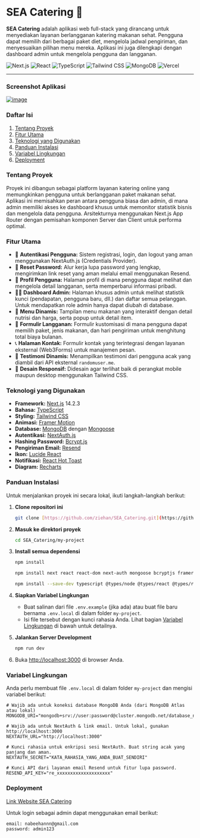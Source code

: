 # SEA Catering 🍲

**SEA Catering** adalah aplikasi web full-stack yang dirancang untuk menyediakan layanan berlangganan katering makanan sehat. Pengguna dapat memilih dari berbagai paket diet, mengelola jadwal pengiriman, dan menyesuaikan pilihan menu mereka. Aplikasi ini juga dilengkapi dengan dashboard admin untuk mengelola pengguna dan langganan.

![Next.js](https://img.shields.io/badge/Next.js-14.2.3-black?style=for-the-badge&logo=next.js)
![React](https://img.shields.io/badge/React-18.2.0-blue?style=for-the-badge&logo=react)
![TypeScript](https://img.shields.io/badge/TypeScript-5-blue?style=for-the-badge&logo=typescript)
![Tailwind CSS](https://img.shields.io/badge/Tailwind_CSS-4-38B2AC?style=for-the-badge&logo=tailwind-css)
![MongoDB](https://img.shields.io/badge/MongoDB-8-47A248?style=for-the-badge&logo=mongodb)
![Vercel](https://img.shields.io/badge/Deployed_on-Vercel-black?style=for-the-badge&logo=vercel)

---

### Screenshot Aplikasi

<a href="https://ibb.co/nqhkbP7Z"><img src="https://i.ibb.co/mrQzGN91/image.png" alt="image" border="0"></a>

### Daftar Isi

1.  [Tentang Proyek](#tentang-proyek)
2.  [Fitur Utama](#fitur-utama)
3.  [Teknologi yang Digunakan](#teknologi-yang-digunakan)
4.  [Panduan Instalasi](#panduan-instalasi)
5.  [Variabel Lingkungan](#variabel-lingkungan)
6.  [Deployment](#deployment)

### Tentang Proyek

Proyek ini dibangun sebagai platform layanan katering online yang memungkinkan pengguna untuk berlangganan paket makanan sehat. Aplikasi ini memisahkan peran antara pengguna biasa dan admin, di mana admin memiliki akses ke dashboard khusus untuk memonitor statistik bisnis dan mengelola data pengguna. Arsitekturnya menggunakan Next.js App Router dengan pemisahan komponen Server dan Client untuk performa optimal.

### Fitur Utama

- 🔐 **Autentikasi Pengguna:** Sistem registrasi, login, dan logout yang aman menggunakan NextAuth.js (Credentials Provider).
- 🔑 **Reset Password:** Alur kerja lupa password yang lengkap, mengirimkan link reset yang aman melalui email menggunakan Resend.
- 👤 **Profil Pengguna:** Halaman profil di mana pengguna dapat melihat dan mengelola detail langganan, serta memperbarui informasi pribadi.
- 👨‍💻 **Dashboard Admin:** Halaman khusus admin untuk melihat statistik kunci (pendapatan, pengguna baru, dll.) dan daftar semua pelanggan. Untuk mendapatkan role admin hanya dapat diubah di database.
- 🥗 **Menu Dinamis:** Tampilan menu makanan yang interaktif dengan detail nutrisi dan harga, serta popup untuk detail item.
- 📝 **Formulir Langganan:** Formulir kustomisasi di mana pengguna dapat memilih paket, jenis makanan, dan hari pengiriman untuk menghitung total biaya bulanan.
- 📞 **Halaman Kontak:** Formulir kontak yang terintegrasi dengan layanan eksternal (Web3Forms) untuk manajemen pesan.
- 💬 **Testimoni Dinamis:** Menampilkan testimoni dari pengguna acak yang diambil dari API eksternal `randomuser.me`.
- 📱 **Desain Responsif:** Didesain agar terlihat baik di perangkat mobile maupun desktop menggunakan Tailwind CSS.

### Teknologi yang Digunakan

- **Framework:** [Next.js](https://nextjs.org/) 14.2.3
- **Bahasa:** [TypeScript](https://www.typescriptlang.org/)
- **Styling:** [Tailwind CSS](https://tailwindcss.com/)
- **Animasi:** [Framer Motion](https://www.framer.com/motion/)
- **Database:** [MongoDB](https://www.mongodb.com/) dengan [Mongoose](https://mongoosejs.com/)
- **Autentikasi:** [NextAuth.js](https://next-auth.js.org/)
- **Hashing Password:** [Bcrypt.js](https://github.com/dcodeIO/bcrypt.js)
- **Pengiriman Email:** [Resend](https://resend.com/)
- **Ikon:** [Lucide React](https://lucide.dev/)
- **Notifikasi:** [React Hot Toast](https://react-hot-toast.com/)
- **Diagram:** [Recharts](https://recharts.org/)

### Panduan Instalasi

Untuk menjalankan proyek ini secara lokal, ikuti langkah-langkah berikut:

1.  **Clone repositori ini**

    ```bash
    git clone [https://github.com/ziehan/SEA_Catering.git](https://github.com/ziehan/SEA_Catering.git)
    ```

2.  **Masuk ke direktori proyek**

    ```bash
    cd SEA_Catering/my-project
    ```

3.  **Install semua dependensi**

    ```bash
    npm install
    ```

    ```bash
    npm install next react react-dom next-auth mongoose bcryptjs framer-motion lucide-react react-hot-toast recharts react-datepicker tailwind-merge @uploadcare/react-uploader
    ```

    ```bash
    npm install --save-dev typescript @types/node @types/react @types/react-dom eslint eslint-config-next tailwindcss postcss autoprefixer @types/react-datepicker
    ```

4.  **Siapkan Variabel Lingkungan**

    - Buat salinan dari file `.env.example` (jika ada) atau buat file baru bernama `.env.local` di dalam folder `my-project`.
    - Isi file tersebut dengan kunci rahasia Anda. Lihat bagian [Variabel Lingkungan](#variabel-lingkungan) di bawah untuk detailnya.

5.  **Jalankan Server Development**

    ```bash
    npm run dev
    ```

6.  Buka [http://localhost:3000](http://localhost:3000) di browser Anda.

### Variabel Lingkungan

Anda perlu membuat file `.env.local` di dalam folder `my-project` dan mengisi variabel berikut:

```env
# Wajib ada untuk koneksi database MongoDB Anda (dari MongoDB Atlas atau lokal)
MONGODB_URI="mongodb+srv://user:password@cluster.mongodb.net/database_name"

# Wajib ada untuk NextAuth & link email. Untuk lokal, gunakan http://localhost:3000
NEXTAUTH_URL="http://localhost:3000"

# Kunci rahasia untuk enkripsi sesi NextAuth. Buat string acak yang panjang dan aman.
NEXTAUTH_SECRET="KATA_RAHASIA_YANG_ANDA_BUAT_SENDIRI"

# Kunci API dari layanan email Resend untuk fitur lupa password.
RESEND_API_KEY="re_xxxxxxxxxxxxxxxxxxxx"
```

### Deployment

[Link Website SEA Catering](sea-catering-indonesia.vercel.app)

Untuk login sebagai admin dapat menggunakan email berikut:

```bash
email: nabeehannn@gmail.com
password: admin123

```
